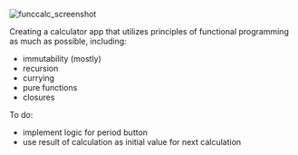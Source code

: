 ![funccalc_screenshot](https://github.com/user-attachments/assets/0b91b4f7-ef8c-4111-a275-0c79f66a2a4d)

Creating a calculator app that utilizes principles of functional programming as much as possible, including:
-  immutability (mostly)
-  recursion
-  currying
-  pure functions
-  closures

To do:
- implement logic for period button
- use result of calculation as initial value for next calculation
